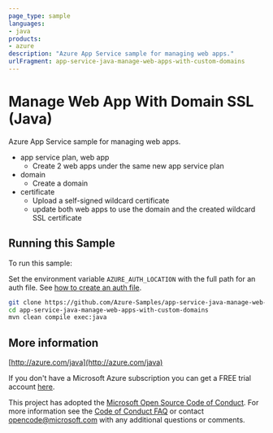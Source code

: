 ```yaml
---
page_type: sample
languages:
- java
products:
- azure
description: "Azure App Service sample for managing web apps."
urlFragment: app-service-java-manage-web-apps-with-custom-domains
---
```


# Manage Web App With Domain SSL (Java)


  Azure App Service sample for managing web apps.
   - app service plan, web app
     - Create 2 web apps under the same new app service plan
   - domain
     - Create a domain
   - certificate
     - Upload a self-signed wildcard certificate
     - update both web apps to use the domain and the created wildcard SSL certificate
 

## Running this Sample ##

To run this sample:

Set the environment variable `AZURE_AUTH_LOCATION` with the full path for an auth file. See [how to create an auth file](https://github.com/Azure/azure-libraries-for-java/blob/master/AUTH.md).

```bash
git clone https://github.com/Azure-Samples/app-service-java-manage-web-apps-with-custom-domains.git
cd app-service-java-manage-web-apps-with-custom-domains
mvn clean compile exec:java
```

## More information

[http://azure.com/java](http://azure.com/java)

If you don't have a Microsoft Azure subscription you can get a FREE trial account [here](http://go.microsoft.com/fwlink/?LinkId=330212).

This project has adopted the [Microsoft Open Source Code of Conduct](https://opensource.microsoft.com/codeofconduct/). For more information see the [Code of Conduct FAQ](https://opensource.microsoft.com/codeofconduct/faq/) or contact [opencode@microsoft.com](mailto:opencode@microsoft.com) with any additional questions or comments.
